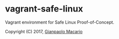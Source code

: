 # vagrant-safe-linux

Vagrant environment for Safe Linux Proof-of-Concept.

Copyright (C) 2017, [Gianpaolo Macario](https://gmacario.github.io/)

<!-- EOF -->
